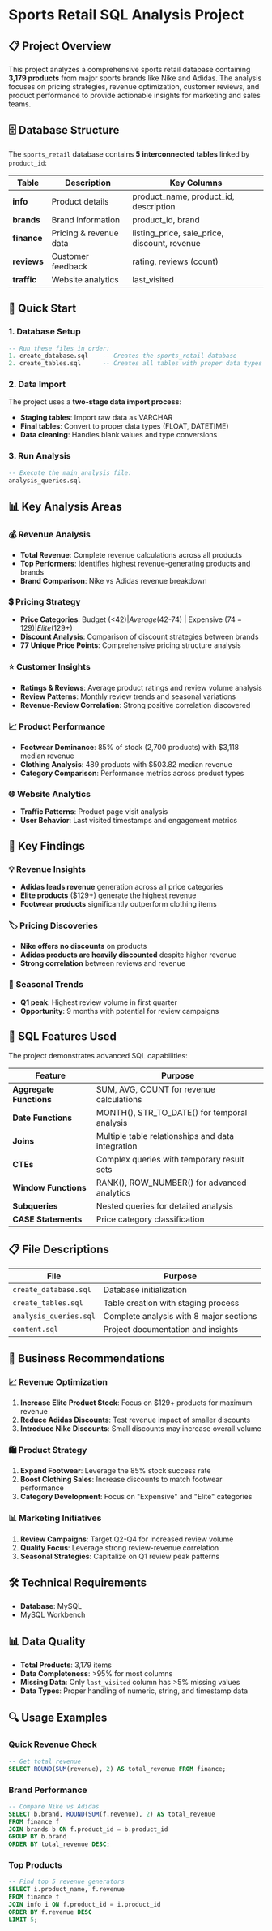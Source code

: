 # Sports Retail SQL Analysis Project

## 📋 Project Overview

This project analyzes a comprehensive sports retail database containing **3,179 products** from major sports brands like Nike and Adidas. The analysis focuses on pricing strategies, revenue optimization, customer reviews, and product performance to provide actionable insights for marketing and sales teams.

## 🗄️ Database Structure

The `sports_retail` database contains **5 interconnected tables** linked by `product_id`:

| Table | Description | Key Columns |
|-------|-------------|-------------|
| **info** | Product details | product_name, product_id, description |
| **brands** | Brand information | product_id, brand |
| **finance** | Pricing & revenue data | listing_price, sale_price, discount, revenue |
| **reviews** | Customer feedback | rating, reviews (count) |
| **traffic** | Website analytics | last_visited |

## 🚀 Quick Start

### 1. Database Setup
```sql
-- Run these files in order:
1. create_database.sql    -- Creates the sports_retail database
2. create_tables.sql      -- Creates all tables with proper data types
```

### 2. Data Import
The project uses a **two-stage data import process**:
- **Staging tables**: Import raw data as VARCHAR
- **Final tables**: Convert to proper data types (FLOAT, DATETIME)
- **Data cleaning**: Handles blank values and type conversions

### 3. Run Analysis
```sql
-- Execute the main analysis file:
analysis_queries.sql
```

## 📊 Key Analysis Areas

### 💰 Revenue Analysis
- **Total Revenue**: Complete revenue calculations across all products
- **Top Performers**: Identifies highest revenue-generating products and brands
- **Brand Comparison**: Nike vs Adidas revenue breakdown

### 💲 Pricing Strategy
- **Price Categories**: Budget (<$42) | Average ($42-74) | Expensive ($74-129) | Elite ($129+)
- **Discount Analysis**: Comparison of discount strategies between brands
- **77 Unique Price Points**: Comprehensive pricing structure analysis

### ⭐ Customer Insights
- **Ratings & Reviews**: Average product ratings and review volume analysis
- **Review Patterns**: Monthly review trends and seasonal variations
- **Revenue-Review Correlation**: Strong positive correlation discovered

### 📈 Product Performance
- **Footwear Dominance**: 85% of stock (2,700 products) with $3,118 median revenue
- **Clothing Analysis**: 489 products with $503.82 median revenue
- **Category Comparison**: Performance metrics across product types

### 🌐 Website Analytics
- **Traffic Patterns**: Product page visit analysis
- **User Behavior**: Last visited timestamps and engagement metrics

## 🎯 Key Findings

### 💡 Revenue Insights
- **Adidas leads revenue** generation across all price categories
- **Elite products** ($129+) generate the highest revenue
- **Footwear products** significantly outperform clothing items

### 🏷️ Pricing Discoveries
- **Nike offers no discounts** on products
- **Adidas products are heavily discounted** despite higher revenue
- **Strong correlation** between reviews and revenue

### 📅 Seasonal Trends
- **Q1 peak**: Highest review volume in first quarter
- **Opportunity**: 9 months with potential for review campaigns

## 🔧 SQL Features Used

The project demonstrates advanced SQL capabilities:

| Feature | Purpose |
|---------|---------|
| **Aggregate Functions** | SUM, AVG, COUNT for revenue calculations |
| **Date Functions** | MONTH(), STR_TO_DATE() for temporal analysis |
| **Joins** | Multiple table relationships and data integration |
| **CTEs** | Complex queries with temporary result sets |
| **Window Functions** | RANK(), ROW_NUMBER() for advanced analytics |
| **Subqueries** | Nested queries for detailed analysis |
| **CASE Statements** | Price category classification |

## 📋 File Descriptions

| File | Purpose |
|------|---------|
| `create_database.sql` | Database initialization |
| `create_tables.sql` | Table creation with staging process |
| `analysis_queries.sql` | Complete analysis with 8 major sections |
| `content.sql` | Project documentation and insights |

## 🎯 Business Recommendations

### 📈 Revenue Optimization
1. **Increase Elite Product Stock**: Focus on $129+ products for maximum revenue
2. **Reduce Adidas Discounts**: Test revenue impact of smaller discounts
3. **Introduce Nike Discounts**: Small discounts may increase overall volume

### 🛍️ Product Strategy
1. **Expand Footwear**: Leverage the 85% stock success rate
2. **Boost Clothing Sales**: Increase discounts to match footwear performance
3. **Category Development**: Focus on "Expensive" and "Elite" categories

### 📊 Marketing Initiatives
1. **Review Campaigns**: Target Q2-Q4 for increased review volume
2. **Quality Focus**: Leverage strong review-revenue correlation
3. **Seasonal Strategies**: Capitalize on Q1 review peak patterns

## 🛠️ Technical Requirements

- **Database**: MySQL
- MySQL Workbench

## 📊 Data Quality

- **Total Products**: 3,179 items
- **Data Completeness**: >95% for most columns
- **Missing Data**: Only `last_visited` column has >5% missing values
- **Data Types**: Proper handling of numeric, string, and timestamp data


## 🔍 Usage Examples

### Quick Revenue Check
```sql
-- Get total revenue
SELECT ROUND(SUM(revenue), 2) AS total_revenue FROM finance;
```

### Brand Performance
```sql
-- Compare Nike vs Adidas
SELECT b.brand, ROUND(SUM(f.revenue), 2) AS total_revenue
FROM finance f
JOIN brands b ON f.product_id = b.product_id
GROUP BY b.brand
ORDER BY total_revenue DESC;
```

### Top Products
```sql
-- Find top 5 revenue generators
SELECT i.product_name, f.revenue
FROM finance f
JOIN info i ON f.product_id = i.product_id
ORDER BY f.revenue DESC
LIMIT 5;
```
